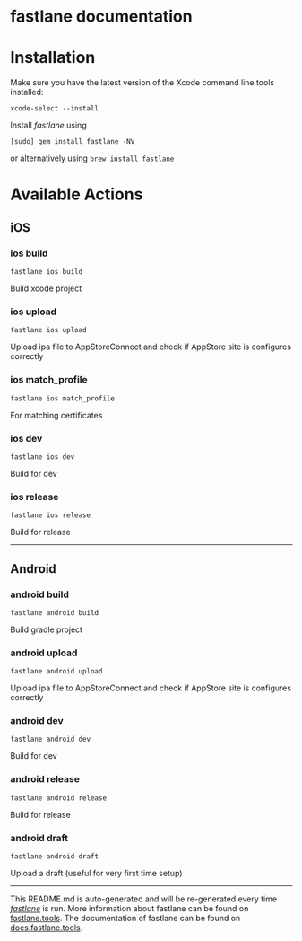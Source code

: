fastlane documentation
================
# Installation

Make sure you have the latest version of the Xcode command line tools installed:

```
xcode-select --install
```

Install _fastlane_ using
```
[sudo] gem install fastlane -NV
```
or alternatively using `brew install fastlane`

# Available Actions
## iOS
### ios build
```
fastlane ios build
```
Build xcode project
### ios upload
```
fastlane ios upload
```
Upload ipa file to AppStoreConnect and check if AppStore site is configures correctly
### ios match_profile
```
fastlane ios match_profile
```
For matching certificates
### ios dev
```
fastlane ios dev
```
Build for dev
### ios release
```
fastlane ios release
```
Build for release

----

## Android
### android build
```
fastlane android build
```
Build gradle project
### android upload
```
fastlane android upload
```
Upload ipa file to AppStoreConnect and check if AppStore site is configures correctly
### android dev
```
fastlane android dev
```
Build for dev
### android release
```
fastlane android release
```
Build for release
### android draft
```
fastlane android draft
```
Upload a draft (useful for very first time setup)

----

This README.md is auto-generated and will be re-generated every time [_fastlane_](https://fastlane.tools) is run.
More information about fastlane can be found on [fastlane.tools](https://fastlane.tools).
The documentation of fastlane can be found on [docs.fastlane.tools](https://docs.fastlane.tools).
